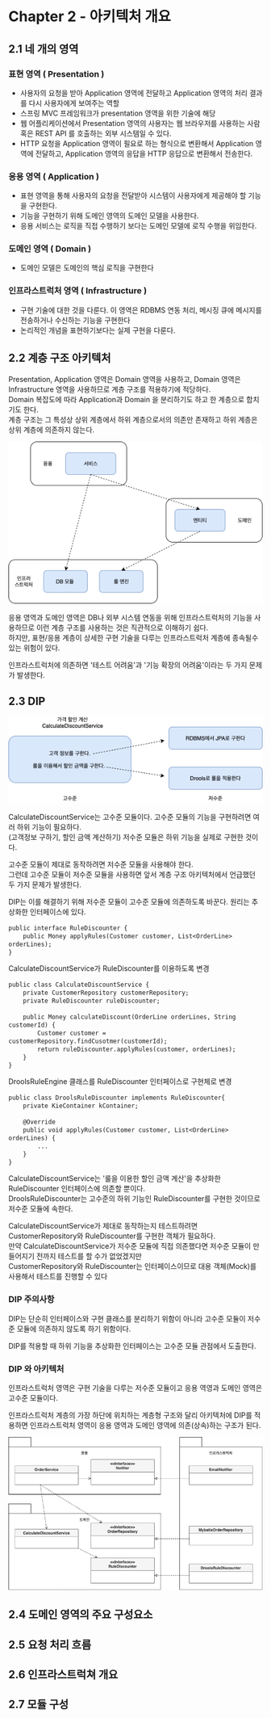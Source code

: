 # Chapter 2 - 아키텍처 개요
## 2.1 네 개의 영역

### 표현 영역 ( Presentation )

- 사용자의 요청을 받아 Application 영역에 전달하고 Application 영역의 처리 결과를 다시 사용자에게 보여주는 역할
- 스프링 MVC 프레임워크가 presentation 영역을 위한 기술에 해당
- 웹 어플리케이션에서 Presentation 영역의 사용자는 웹 브라우저를 사용하는 사람 혹은 REST API 를 호출하는 외부 시스템일 수 있다.
- HTTP 요청을 Application 영역이 필요로 하는 형식으로 변환해서 Application 영역에 전달하고, Application 영역의 응답을 HTTP 응답으로 변환해서 전송한다.

### 응용 영역 ( Application )

- 표현 영역을 통해 사용자의 요청을 전달받아 시스템이 사용자에게 제공해야 할 기능을 구현한다.
- 기능을 구현하기 위해 도메인 영역의 도메인 모델을 사용한다.
- 응용 서비스는 로직을 직접 수행하기 보다는 도메인 모델에 로직 수행을 위임한다.


### 도메인 영역 ( Domain )
- 도메인 모델은 도메인의 핵심 로직을 구현한다

### 인프라스트럭처 영역 ( Infrastructure )
- 구현 기술에 대한 것을 다룬다. 이 영역은 RDBMS 연동 처리, 메시징 큐에 메시지를 전송하거나 수신하는 기능을 구현한다
- 논리적인 개념을 표현하기보다는 실제 구현을 다룬다.

## 2.2 계층 구조 아키텍처

Presentation, Application 영역은 Domain 영역을 사용하고, Domain 영역은 Infrastructure 영역을 사용하므로 계층 구조를 적용하기에 적당하다. <br /> 
Domain 복잡도에 따라 Application과 Domain 을 분리하기도 하고 한 계층으로 합치기도 한다. <br />
계층 구조는 그 특성상 상위 계층에서 하위 계층으로서의 의존만 존재하고 하위 계층은 상위 계층에 의존하지 않는다. 

![layer](image/layer.png)

응용 영역과 도메인 영역은 DB나 외부 시스템 연동을 위해 인프라스트럭처의 기능을 사용하므로 이런 계층 구조를 사용하는 것은 직관적으로 이해하기 쉽다. <br/>
하지만, 표현/응용 계층이 상세한 구현 기술을 다루는 인프라스트럭처 계층에 종속될수 있는 위험이 있다.

인프라스트럭처에 의존하면 '테스트 어려움'과 '기능 확장의 어려움'이라는 두 가지 문제가 발생한다.

## 2.3 DIP

![calculateDiscountService](image/calculateDiscountService.png)

CalculateDiscountService는 고수준 모듈이다. 고수준 모듈의 기능을 구현하려면 여러 하위 기능이 필요하다. <br/>
(고객정보 구하기, 할인 금액 계산하기) 저수준 모듈은 하위 기능을 실제로 구현한 것이다.

고수준 모듈이 제대로 동작하려면 저수준 모듈을 사용해야 한다. <br />
그런데 고수준 모듈이 저수준 모듈을 사용하면 앞서 계층 구조 아키텍처에서 언급했던 두 가지 문제가 발생한다.

DIP는 이를 해결하기 위해 저수준 모듈이 고수준 모듈에 의존하도록 바꾼다. 원리는 추상화한 인터페이스에 있다.

```
public interface RuleDiscounter {
    public Money applyRules(Customer customer, List<OrderLine> orderLines);
}
```

CalculateDiscountService가 RuleDiscounter를 이용하도록 변경
```
public class CalculateDiscountService {
	private CustomerRepository customerRepository;
	private RuleDiscounter ruleDiscounter;

	public Money calculateDiscount(OrderLine orderLines, String customerId) {
		Customer customer = customerRepository.findCusotmer(customerId);
		return ruleDiscounter.applyRules(customer, orderLines);
	}
}
```

DroolsRuleEngine 클래스를 RuleDiscounter 인터페이스로 구현체로 변경
```
public class DroolsRuleDiscounter implements RuleDiscounter{
	private KieContainer kContainer;

	@Override
	public void applyRules(Customer customer, List<OrderLine> orderLines) {
		...
	}
}
```

CalculateDiscountService는 '룰을 이용한 할인 금액 계산'을 추상화한 RuleDiscounter 인터페이스에 의존할 뿐이다.<br />
DroolsRuleDiscounter는 고수준의 하위 기능인 RuleDiscounter를 구현한 것이므로 저수준 모듈에 속한다.

CalculateDiscountService가 제대로 동작하는지 테스트하려면 CustomerRepository와 RuleDiscounter를 구현한 객체가 필요하다. <br />
만약 CalculateDiscountService가 저수준 모듈에 직접 의존했다면 저수준 모듈이 만들어지기 전까지 테스트를 할 수가 없었겠지만<br/>
CustomerRepository와 RuleDiscounter는 인터페이스이므로 대용 객체(Mock)를 사용해서 테스트를 진행할 수 있다


### DIP 주의사항
DIP는 단순히 인터페이스와 구현 클래스를 분리하기 위함이 아니라 고수준 모듈이 저수준 모듈에 의존하지 않도록 하기 위함이다.

DIP를 적용할 때 하위 기능을 추상화한 인터페이스는 고수준 모듈 관점에서 도출한다.

### DIP 와 아키텍처

인프라스트럭처 영역은 구현 기술을 다루는 저수준 모듈이고 응용 역영과 도메인 영역은 고수준 모듈이다.

인프라스트럭처 계층의 가장 하단에 위치하는 계층형 구조와 달리 아키텍처에 DIP를 적용하면 인프라스트럭처 영역이 응용 영역과 도메인 영역에 의존(상속)하는 구조가 된다.

![](image/dip.png)

## 2.4 도메인 영역의 주요 구성요소

## 2.5 요청 처리 흐름

## 2.6 인프라스트럭쳐 개요

## 2.7 모듈 구성
